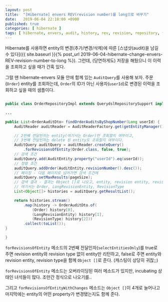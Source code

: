 ```yaml
---
layout: post
title:  "[Hibernate] envers REV(revision number)를 long으로 바꾸기"
date:   2019-06-04 22:18:00 +0900
published: true
categories: [ hibernate ]
tags: [ hibernate, envers, audit, history, rev, revision, repository, fetch, lookup, find ]
---
```


Hibernate를 사용하면 entity의 변경(추가/변경/삭제)에 따른 [스냅샷(audit)을 남길 수 있다]({{ site.baseurl }}{% post_url 2019-06-04-hibernate-change-envers-REV-revision-number-to-long %}). 그런데, (당연하게도) 저장을 해뒀으니 이 이력을 조회하고 싶을 때가 간혹 있다.

그럴 땐 hibernate-envers 모듈 안에 함께 있는 `AuditQuery`를 사용해 보자. 주문(`Order`) entity를 조회하는데, `Order`의 ID가 아닌 사용자(`userId`)로 변경된 이력을 조회하고 싶을 때의 샘플이다.


```java

public class OrderRepositoryImpl extends QuerydslRepositorySupport implements OrderRepositoryCustom {

...

public List<OrderAuditDto> findOrderAuditsByShopNumber(Long userId) {
    AuditReader auditReader = AuditReaderFactory.get(getEntityManager());

    // 2번째 전달인자는 entity(여기서는 Order)만 조회할지 여부이고,
    // 3번째 전달인자는 delete 된 entity도 조회할지 여부이다.
    AuditQuery auditQuery = auditReader.createQuery()
        .forRevisionsOfEntity(Order.class, false, true);
    // 검색 조건
    auditQuery.add(AuditEntity.property("userId").eq(userId));
    // 정렬 조건
    auditQuery.addOrder(AuditEntity.revisionNumber().desc());
    // 페이징 - 다음 페이지로 넘어가면 검색 조건에
    auditQuery.setMaxResults(pageSize);
    // 검색 결과 - 결과는 Object []로 나오고, entity, revision entity, revision type 이 들어 있다.
    // 여기서는 Order, LongRevisionEntity, RevisionType
    List<Object[]> histories = auditQuery.getResultList();

    return histories.stream()
        .map(history -> OrderAuditDto.of(
            (Order) history[0],
            (LongRevisionEntity) history[1],
            (RevisionType) history[2]))
        .collect(toList());
}

}
```

`forRevisionsOfEntity` 메소드의 2번째 전달인자(`selectEntitiesOnly`)를 true로 주면 revision entity와 revision type 없이 entity만 리턴하고, false로 주면 entity와 revision entity, revision type을 함께 `Object []`로 준다. (캐스팅이 상당히 귀찮;;)

`forRevisionsOfEntity` 메소드는 오버라이딩된 여러 메소드가 있지만, incubating 상태인 녀석들이 많다. 조만간 정식으로 나오기를..

그리고 `forRevisionsOfEntityWithChanges` 메소드는 `Object []`이 4개로 늘어나고 마지막에는 entity의 어떤 property가 변경됐는지도 함께 준다.
